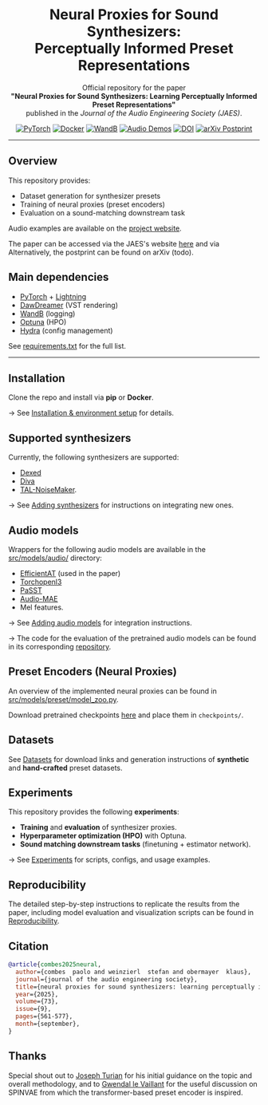 
<h1 align="center">
  Neural Proxies for Sound Synthesizers: <br>
  Perceptually Informed Preset Representations
</h1>

<p align="center">
  Official repository for the paper<br>
  <strong>"Neural Proxies for Sound Synthesizers: Learning Perceptually Informed Preset Representations"</strong><br>
  published in the <em>Journal of the Audio Engineering Society (JAES)</em>.
</p>

<p align="center">
  <a href="https://pytorch.org/"><img src="https://img.shields.io/badge/PyTorch-EE4C2C?logo=pytorch&logoColor=white" alt="PyTorch"></a>
  <a href="https://www.docker.com/"><img src="https://img.shields.io/badge/Docker-2496ED?logo=docker&logoColor=white" alt="Docker"></a>
  <a href="https://wandb.ai/"><img src="https://img.shields.io/badge/Weights_&_Biases-FFBE00?logo=weightsandbiases&logoColor=black" alt="WandB"></a>
  <a href="https://pcmbs.github.io/synth-proxy/"><img src="https://img.shields.io/badge/Audio_Demos-Click_Here-blue" alt="Audio Demos"></a>
  <a href="https://doi.org/10.17743/jaes.2022.0219"><img src="https://img.shields.io/badge/DOI-10.17743%2Fjaes.2022.0219-blue" alt="DOI"></a>
  <a href="https://arxiv.org/abs/arxiv_id"><img src="https://img.shields.io/badge/arXiv-Postprint-B31B1B?logo=arxiv&logoColor=white" alt="arXiv Postprint"></a>
</p>


---

## Overview

This repository provides:
- Dataset generation for synthesizer presets  
- Training of neural proxies (preset encoders)  
- Evaluation on a sound-matching downstream task  

Audio examples are available on the [project website](https://pcmbs.github.io/synth-proxy/).  

The paper can be accessed via the JAES's website [here](https://doi.org/10.17743/jaes.2022.0219) and via  Alternatively, the postprint can be found on arXiv (todo). 

## Main dependencies
* [PyTorch](https://pytorch.org) + [Lightning](https://lightning.ai/docs/pytorch/stable/)
* [DawDreamer](https://github.com/DBraun/DawDreamer) (VST rendering)
* [WandB](https://wandb.ai) (logging)
* [Optuna](https://optuna.org) (HPO)
* [Hydra](https://hydra.cc) (config management)

See [requirements.txt](./requirements.txt) for the full list.

---

## Installation
Clone the repo and install via **pip** or **Docker**.

→ See [Installation & environment setup](docs/reproducibility.md#installation--environment-setup) for details.

## Supported synthesizers
Currently, the following synthesizers are supported: 

* [Dexed](https://github.com/asb2m10/dexed)
* [Diva](https://u-he.com/products/diva/)
* [TAL-NoiseMaker](https://tal-software.com/products/tal-noisemaker).

→ See [Adding synthesizers](docs/adding_synth.md) for instructions on integrating new ones.

## Audio models
Wrappers for the following audio models are available in the [src/models/audio/](./src/models/audio) directory: 
* [EfficientAT](https://github.com/fschmid56/EfficientAT_HEAR/tree/main) (used in the paper)
* [Torchopenl3](https://github.com/torchopenl3/torchopenl3)
* [PaSST](https://github.com/kkoutini/passt_hear21/tree/main)
* [Audio-MAE](https://github.com/facebookresearch/AudioMAE/tree/main)
* Mel features.

→ See [Adding audio models](docs/adding_audio_model.md) for integration instructions.

→ The code for the evaluation of the pretrained audio models can be found in its corresponding [repository](https://github.com/pcmbs/synth-proxy_audio-model-selection).

## Preset Encoders (Neural Proxies)
An overview of the implemented neural proxies can be found in [src/models/preset/model\_zoo.py](./src/models/preset/model_zoo.py).

Download pretrained checkpoints [here](https://e.pcloud.link/publink/show?code=kZkK9MZgyvowLICDzfmuQmiLltCgXiX31Ek) and place them in `checkpoints/`.

## Datasets
See [Datasets](docs/datasets.md) for download links and generation instructions of **synthetic** and **hand-crafted** preset datasets.

## Experiments
This repository provides the following **experiments**:

* **Training** and **evaluation** of synthesizer proxies.
* **Hyperparameter optimization (HPO)** with Optuna.
* **Sound matching downstream tasks** (finetuning + estimator network).

→ See [Experiments](docs/experiments.md) for scripts, configs, and usage examples.


## Reproducibility
The detailed step-by-step instructions to replicate the results from the paper, including model evaluation and visualization scripts can be found in [Reproducibility](docs/reproducibility.md).


## Citation
```bibtex
@article{combes2025neural, 
  author={combes  paolo and weinzierl  stefan and obermayer  klaus}, 
  journal={journal of the audio engineering society}, 
  title={neural proxies for sound synthesizers: learning perceptually informed preset representations}, 
  year={2025}, 
  volume={73}, 
  issue={9}, 
  pages={561-577}, 
  month={september},
} 
```

## Thanks
Special shout out to [Joseph Turian](https://github.com/turian) for his initial guidance on the topic and overall methodology, and to [Gwendal le Vaillant](https://github.com/gwendal-lv) for the useful discussion on SPINVAE from which the transformer-based preset encoder is inspired.